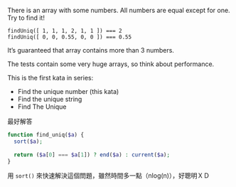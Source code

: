 
There is an array with some numbers. All numbers are equal except for one. Try to find it!

```
findUniq([ 1, 1, 1, 2, 1, 1 ]) === 2
findUniq([ 0, 0, 0.55, 0, 0 ]) === 0.55
```

It’s guaranteed that array contains more than 3 numbers.

The tests contain some very huge arrays, so think about performance.

This is the first kata in series:

* Find the unique number (this kata)
* Find the unique string
* Find The Unique

最好解答

```php
function find_uniq($a) {
  sort($a);
  
  return ($a[0] === $a[1]) ? end($a) : current($a);
}
```

用 `sort()` 來快速解決這個問題，雖然時間多一點（nlog(n)），好聰明ＸＤ
